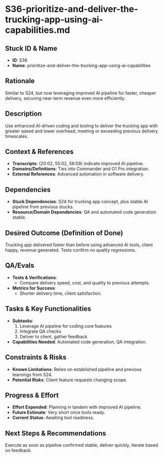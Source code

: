 # S36-prioritize-and-deliver-the-trucking-app-using-ai-capabilities.md

## Stuck ID & Name

- **ID**: S36
- **Name**: prioritize-and-deliver-the-trucking-app-using-ai-capabilities

## Rationale

Similar to S24, but now leveraging improved AI pipeline for faster, cheaper
delivery, securing near-term revenue even more efficiently.

## Description

Use enhanced AI-driven coding and tooling to deliver the trucking app with
greater speed and lower overhead, meeting or exceeding previous delivery
timescales.

## Context & References

- **Transcripts**: (20:02, 55:02, 56:09) indicate improved AI pipeline.
- **Domains/Definitions**: Ties into Commander and O1 Pro integration.
- **External References**: Advanced automation in software delivery.

## Dependencies

- **Stuck Dependencies**: S24 for trucking app concept, plus stable AI pipeline
  from previous stucks.
- **Resource/Domain Dependencies**: QA and automated code generation stable.

## Desired Outcome (Definition of Done)

Trucking app delivered faster than before using advanced AI tools, client happy,
revenue generated. Tests confirm no quality regressions.

## QA/Evals

- **Tests & Verifications**:
  - Compare delivery speed, cost, and quality to previous attempts.
- **Metrics for Success**:
  - Shorter delivery time, client satisfaction.

## Tasks & Key Functionalities

- **Subtasks**:
  1. Leverage AI pipeline for coding core features
  2. Integrate QA checks
  3. Deliver to client, gather feedback
- **Capabilities Needed**: Automated code generation, QA integration.

## Constraints & Risks

- **Known Limitations**: Relies on established pipeline and previous learnings
  from S24.
- **Potential Risks**: Client feature requests changing scope.

## Progress & Effort

- **Effort Expended**: Planning in tandem with improved AI pipeline.
- **Future Estimate**: Very short once tools ready.
- **Current Status**: Awaiting tool readiness.

## Next Steps & Recommendations

Execute as soon as pipeline confirmed stable, deliver quickly, iterate based on
feedback.
